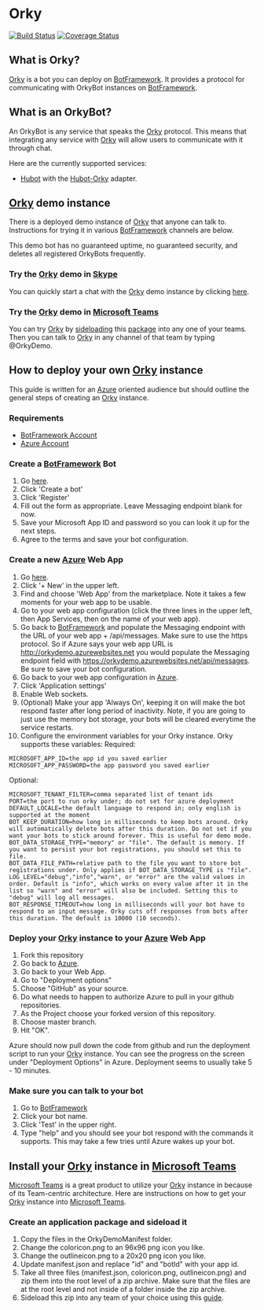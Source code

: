 # Orky

[![Build Status](https://travis-ci.org/OfficeDev/Orky.svg?branch=master)](https://travis-ci.org/OfficeDev/Orky) [![Coverage Status](https://coveralls.io/repos/github/OfficeDev/Orky/badge.svg?branch=master)](https://coveralls.io/github/OfficeDev/Orky?branch=master)

## What is Orky?

[Orky](https://github.com/OfficeDev/Orky/tree/master/Orky) is a bot you can deploy on [BotFramework](https://dev.botframework.com/). It provides a protocol for communicating with OrkyBot instances on [BotFramework](https://dev.botframework.com/).

## What is an OrkyBot?

An OrkyBot is any service that speaks the [Orky](https://github.com/OfficeDev/Orky/tree/master/Orky) protocol. This means that integrating any service with [Orky](https://github.com/OfficeDev/Orky/tree/master/Orky) will allow users to communicate with it through chat.

Here are the currently supported services:
* [Hubot](https://hubot.github.com/) with the [Hubot-Orky](https://github.com/OfficeDev/Orky/tree/master/Hubot-Orky) adapter.

## [Orky](https://github.com/OfficeDev/Orky/tree/master/Orky) demo instance

There is a deployed demo instance of [Orky](https://github.com/OfficeDev/Orky/tree/master/Orky) that anyone can talk to. Instructions for trying it in various [BotFramework](https://dev.botframework.com/) channels are below.

This demo bot has no guaranteed uptime, no guaranteed security, and deletes all registered OrkyBots frequently.

### Try the [Orky](https://github.com/OfficeDev/Orky/tree/master/Orky) demo in [Skype](https://www.skype.com)

You can quickly start a chat with the [Orky](https://github.com/OfficeDev/Orky/tree/master/Orky) demo instance by clicking [here](https://join.skype.com/bot/64fd7505-1b73-43bf-a26e-08a3a60a1a44).

### Try the [Orky](https://github.com/OfficeDev/Orky/tree/master/Orky) demo in [Microsoft Teams](https://products.office.com/en-US/microsoft-teams/group-chat-software)

You can try [Orky](https://github.com/OfficeDev/Orky/tree/master/Orky) by [sideloading](https://msdn.microsoft.com/en-us/microsoft-teams/sideload) this [package](https://github.com/OfficeDev/Orky/raw/master/OrkyDemoManifest/OrkyDemoManifest.zip) into any one of your teams. Then you can talk to [Orky](https://github.com/OfficeDev/Orky/tree/master/Orky) in any channel of that team by typing @OrkyDemo.

## How to deploy your own [Orky](https://github.com/OfficeDev/Orky/tree/master/Orky) instance

This guide is written for an [Azure](https://azure.microsoft.com) oriented audience but should outline the general steps of creating an [Orky](https://github.com/OfficeDev/Orky/tree/master/Orky) instance.

### Requirements

* [BotFramework Account](https://dev.botframework.com/)
* [Azure Account](https://azure.microsoft.com/en-us/)

### Create a [BotFramework](https://dev.botframework.com/) Bot

1. Go [here](https://dev.botframework.com/bots).
2. Click 'Create a bot'
3. Click 'Register'
4. Fill out the form as appropriate. Leave Messaging endpoint blank for now.
5. Save your Microsoft App ID and password so you can look it up for the next steps.
6. Agree to the terms and save your bot configuration.

### Create a new [Azure](https://azure.microsoft.com) Web App

1. Go [here](portal.azure.com/).
2. Click '+ New' in the upper left.
3. Find and choose 'Web App' from the marketplace. Note it takes a few moments for your web app to be usable.
4. Go to your web app configuration (click the three lines in the upper left, then App Services, then on the name of your web app).
5. Go back to [BotFramework](https://dev.botframework.com/bots) and populate the Messaging endpoint with the URL of your web app + /api/messages. Make sure to use the https protocol. So if Azure says your web app URL is http://orkydemo.azurewebsites.net you would populate the Messaging endpoint field with https://orkydemo.azurewebsites.net/api/messages. Be sure to save your bot configuration.
6. Go back to your web app configuration in [Azure](portal.azure.com/).
7. Click 'Application settings'
8. Enable Web sockets.
9. (Optional) Make your app 'Always On', keeping it on will make the bot respond faster after long period of inactivity. Note, if you are going to just use the memory bot storage, your bots will be cleared everytime the service restarts.
10. Configure the environment variables for your Orky instance. Orky supports these variables:
Required:
```
MICROSOFT_APP_ID=the app id you saved earlier
MICROSOFT_APP_PASSWORD=the app password you saved earlier
```
Optional:
```
MICROSOFT_TENANT_FILTER=comma separated list of tenant ids
PORT=the port to run orky under; do not set for azure deployment
DEFAULT_LOCALE=the default language to respond in; only english is supported at the moment
BOT_KEEP_DURATION=how long in milliseconds to keep bots around. Orky will automatically delete bots after this duration. Do not set if you want your bots to stick around forever. This is useful for demo mode.
BOT_DATA_STORAGE_TYPE="memory" or "file". The default is memory. If you want to persist your bot registrations, you should set this to file.
BOT_DATA_FILE_PATH=relative path to the file you want to store bot registrations under. Only applies if BOT_DATA_STORAGE_TYPE is "file".
LOG_LEVEL="debug","info","warn", or "error" are the valid values in order. Default is "info", which works on every value after it in the list so "warn" and "error" will also be included. Setting this to "debug" will log all messages.
BOT_RESPONSE_TIMEOUT=how long in milliseconds will your bot have to respond to an input message. Orky cuts off responses from bots after this duration. The default is 10000 (10 seconds).
```

### Deploy your [Orky](https://github.com/OfficeDev/Orky/tree/master/Orky) instance to your [Azure](https://azure.microsoft.com) Web App

1. Fork this repository
2. Go back to [Azure](portal.azure.com/).
3. Go back to your Web App.
4. Go to "Deployment options"
5. Choose "GitHub" as your source.
6. Do what needs to happen to authorize Azure to pull in your github repositories.
7. As the Project choose your forked version of this repository.
8. Choose master branch.
9. Hit "OK".

Azure should now pull down the code from github and run the deployment script to run your [Orky](https://github.com/OfficeDev/Orky/tree/master/Orky) instance. You can see the progress on the screen under "Deployment Options" in Azure. Deployment seems to usually take 5 - 10 minutes.

### Make sure you can talk to your bot

1. Go to [BotFramework](https://dev.botframework.com/bots)
2. Click your bot name.
3. Click 'Test' in the upper right.
4. Type "help" and you should see your bot respond with the commands it supports. This may take a few tries until Azure wakes up your bot.

## Install your [Orky](https://github.com/OfficeDev/Orky/tree/master/Orky) instance in [Microsoft Teams](https://products.office.com/en-US/microsoft-teams/group-chat-software)

[Microsoft Teams](https://products.office.com/en-US/microsoft-teams/group-chat-software) is a great product to utilize your [Orky](https://github.com/OfficeDev/Orky/tree/master/Orky) instance in because of its Team-centric architecture. Here are instructions on how to get your [Orky](https://github.com/OfficeDev/Orky/tree/master/Orky) instance into [Microsoft Teams](https://products.office.com/en-US/microsoft-teams/group-chat-software).

### Create an application package and sideload it

1. Copy the files in the OrkyDemoManifest folder.
2. Change the coloricon.png to an 96x96 png icon you like.
3. Change the outlineicon.png to a 20x20 png icon you like.
4. Update manifest.json and replace "id" and "botId" with your app id.
5. Take all three files (manifest.json, coloricon.png, outlineicon.png) and zip them into the root level of a zip archive. Make sure that the files are at the root level and not inside of a folder inside the zip archive.
6. Sideload this zip into any team of your choice using this [guide](https://msdn.microsoft.com/en-us/microsoft-teams/sideload).
